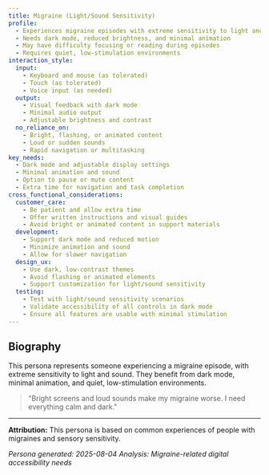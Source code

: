 ```yaml
---
title: Migraine (Light/Sound Sensitivity)
profile:
  - Experiences migraine episodes with extreme sensitivity to light and sound
  - Needs dark mode, reduced brightness, and minimal animation
  - May have difficulty focusing or reading during episodes
  - Requires quiet, low-stimulation environments
interaction_style:
  input:
    - Keyboard and mouse (as tolerated)
    - Touch (as tolerated)
    - Voice input (as needed)
  output:
    - Visual feedback with dark mode
    - Minimal audio output
    - Adjustable brightness and contrast
  no_reliance_on:
    - Bright, flashing, or animated content
    - Loud or sudden sounds
    - Rapid navigation or multitasking
key_needs:
  - Dark mode and adjustable display settings
  - Minimal animation and sound
  - Option to pause or mute content
  - Extra time for navigation and task completion
cross_functional_considerations:
  customer_care:
    - Be patient and allow extra time
    - Offer written instructions and visual guides
    - Avoid bright or animated content in support materials
  development:
    - Support dark mode and reduced motion
    - Minimize animation and sound
    - Allow for slower navigation
  design_ux:
    - Use dark, low-contrast themes
    - Avoid flashing or animated elements
    - Support customization for light/sound sensitivity
  testing:
    - Test with light/sound sensitivity scenarios
    - Validate accessibility of all controls in dark mode
    - Ensure all features are usable with minimal stimulation
---
```


## Biography

This persona represents someone experiencing a migraine episode, with extreme sensitivity to light and sound. They benefit from dark mode, minimal animation, and quiet, low-stimulation environments.

> "Bright screens and loud sounds make my migraine worse. I need everything calm and dark."

---

**Attribution:**
This persona is based on common experiences of people with migraines and sensory sensitivity.

*Persona generated: 2025-08-04*
*Analysis: Migraine-related digital accessibility needs*
